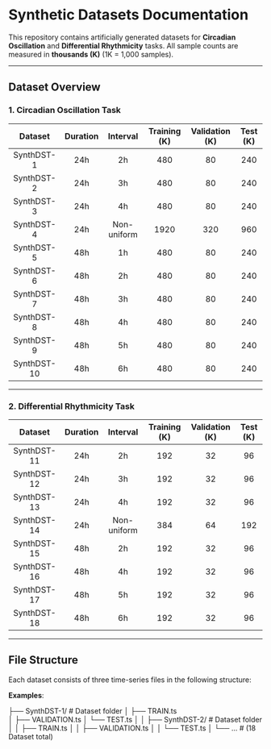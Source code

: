 # Synthetic Datasets Documentation

This repository contains artificially generated datasets for **Circadian Oscillation** and **Differential Rhythmicity** tasks. All sample counts are measured in **thousands (K)** (1K = 1,000 samples).

---

## Dataset Overview

### 1. Circadian Oscillation Task

| Dataset     | Duration | Interval   | Training (K) | Validation (K) | Test (K) |
|:-----------:|:--------:|:----------:|:------------:|:--------------:|:--------:|
| SynthDST-1  | 24h      | 2h         | 480          | 80             | 240      |
| SynthDST-2  | 24h      | 3h         | 480          | 80             | 240      |
| SynthDST-3  | 24h      | 4h         | 480          | 80             | 240      |
| SynthDST-4 | 24h      | Non-uniform| 1920         | 320            | 960      |
| SynthDST-5  | 48h      | 1h         | 480          | 80             | 240      |
| SynthDST-6  | 48h      | 2h         | 480          | 80             | 240      |
| SynthDST-7  | 48h      | 3h         | 480          | 80             | 240      |
| SynthDST-8  | 48h      | 4h         | 480          | 80             | 240      |
| SynthDST-9  | 48h      | 5h         | 480          | 80             | 240      |
| SynthDST-10 | 48h      | 6h         | 480          | 80             | 240      |

---

### 2. Differential Rhythmicity Task

| Dataset     | Duration | Interval   | Training (K) | Validation (K) | Test (K) |
|:-----------:|:--------:|:----------:|:------------:|:--------------:|:--------:|
| SynthDST-11 | 24h      | 2h         | 192          | 32             | 96       |
| SynthDST-12 | 24h      | 3h         | 192          | 32             | 96       |
| SynthDST-13 | 24h      | 4h         | 192          | 32             | 96       |
| SynthDST-14 | 24h      | Non-uniform| 384          | 64             | 192      |
| SynthDST-15 | 48h      | 2h         | 192          | 32             | 96       |
| SynthDST-16 | 48h      | 4h         | 192          | 32             | 96       |
| SynthDST-17 | 48h      | 5h         | 192          | 32             | 96       |
| SynthDST-18 | 48h      | 6h         | 192          | 32             | 96       |

---

## File Structure

Each dataset consists of three time-series files in the following structure:

**Examples**:  

├── SynthDST-1/   # Dataset folder
│ ├── TRAIN.ts  
│ ├── VALIDATION.ts
│ └── TEST.ts
│
│ ├── SynthDST-2/ # Dataset folder
│ │ ├── TRAIN.ts
│ │ ├── VALIDATION.ts
│ │ └── TEST.ts
│
└── ... # (18 Dataset total)
